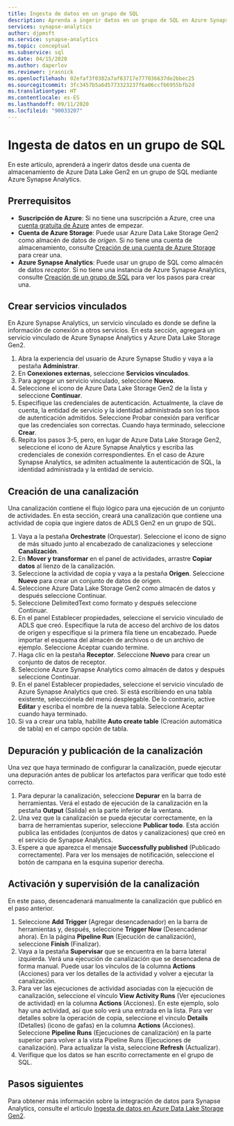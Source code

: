 ```yaml
---
title: Ingesta de datos en un grupo de SQL
description: Aprenda a ingerir datos en un grupo de SQL en Azure Synapse Analytics
services: synapse-analytics
author: djpmsft
ms.service: synapse-analytics
ms.topic: conceptual
ms.subservice: sql
ms.date: 04/15/2020
ms.author: daperlov
ms.reviewer: jrasnick
ms.openlocfilehash: 02efaf3f0382a7af63717e777036637de2bbec25
ms.sourcegitcommit: 3fc3457b5a6d5773323237f6a06ccfb6955bfb2d
ms.translationtype: HT
ms.contentlocale: es-ES
ms.lasthandoff: 09/11/2020
ms.locfileid: "90033207"
---
```

# <a name="ingest-data-into-a-sql-pool"></a>Ingesta de datos en un grupo de SQL

En este artículo, aprenderá a ingerir datos desde una cuenta de almacenamiento de Azure Data Lake Gen2 en un grupo de SQL mediante Azure Synapse Analytics.

## <a name="prerequisites"></a>Prerrequisitos

* **Suscripción de Azure**: Si no tiene una suscripción a Azure, cree una [cuenta gratuita de Azure](https://azure.microsoft.com/free/) antes de empezar.
* **Cuenta de Azure Storage**: Puede usar Azure Data Lake Storage Gen2 como almacén de datos de *origen*. Si no tiene una cuenta de almacenamiento, consulte [Creación de una cuenta de Azure Storage](../../storage/blobs/data-lake-storage-quickstart-create-account.md?toc=/azure/synapse-analytics/toc.json&bc=/azure/synapse-analytics/breadcrumb/toc.json) para crear una.
* **Azure Synapse Analytics**: Puede usar un grupo de SQL como almacén de datos *receptor*. Si no tiene una instancia de Azure Synapse Analytics, consulte [Creación de un grupo de SQL](../../azure-sql/database/single-database-create-quickstart.md?toc=/azure/synapse-analytics/toc.json&bc=/azure/synapse-analytics/breadcrumb/toc.json) para ver los pasos para crear una.

## <a name="create-linked-services"></a>Crear servicios vinculados

En Azure Synapse Analytics, un servicio vinculado es donde se define la información de conexión a otros servicios. En esta sección, agregará un servicio vinculado de Azure Synapse Analytics y Azure Data Lake Storage Gen2.

1. Abra la experiencia del usuario de Azure Synapse Studio y vaya a la pestaña **Administrar**.
1. En **Conexiones externas**, seleccione **Servicios vinculados**.
1. Para agregar un servicio vinculado, seleccione **Nuevo**.
1. Seleccione el icono de Azure Data Lake Storage Gen2 de la lista y seleccione **Continuar**.
1. Especifique las credenciales de autenticación. Actualmente, la clave de cuenta, la entidad de servicio y la identidad administrada son los tipos de autenticación admitidos. Seleccione Probar conexión para verificar que las credenciales son correctas. Cuando haya terminado, seleccione **Crear**.
1. Repita los pasos 3-5, pero, en lugar de Azure Data Lake Storage Gen2, seleccione el icono de Azure Synapse Analytics y escriba las credenciales de conexión correspondientes. En el caso de Azure Synapse Analytics, se admiten actualmente la autenticación de SQL, la identidad administrada y la entidad de servicio.

## <a name="create-pipeline"></a>Creación de una canalización

Una canalización contiene el flujo lógico para una ejecución de un conjunto de actividades. En esta sección, creará una canalización que contiene una actividad de copia que ingiere datos de ADLS Gen2 en un grupo de SQL.

1. Vaya a la pestaña **Orchestrate** (Orquestar). Seleccione el icono de signo de más situado junto al encabezado de canalizaciones y seleccione **Canalización**.
1. En **Mover y transformar** en el panel de actividades, arrastre **Copiar datos** al lienzo de la canalización.
1. Seleccione la actividad de copia y vaya a la pestaña **Origen**. Seleccione **Nuevo** para crear un conjunto de datos de origen.
1. Seleccione Azure Data Lake Storage Gen2 como almacén de datos y después seleccione Continuar.
1. Seleccione DelimitedText como formato y después seleccione Continuar.
1. En el panel Establecer propiedades, seleccione el servicio vinculado de ADLS que creó. Especifique la ruta de acceso del archivo de los datos de origen y especifique si la primera fila tiene un encabezado. Puede importar el esquema del almacén de archivos o de un archivo de ejemplo. Seleccione Aceptar cuando termine.
1. Haga clic en la pestaña **Receptor**. Seleccione **Nuevo** para crear un conjunto de datos de receptor.
1. Seleccione Azure Synapse Analytics como almacén de datos y después seleccione Continuar.
1. En el panel Establecer propiedades, seleccione el servicio vinculado de Azure Synapse Analytics que creó. Si está escribiendo en una tabla existente, selecciónela del menú desplegable. De lo contrario, active **Editar** y escriba el nombre de la nueva tabla. Seleccione Aceptar cuando haya terminado.
1. Si va a crear una tabla, habilite **Auto create table** (Creación automática de tabla) en el campo opción de tabla.

## <a name="debug-and-publish-pipeline"></a>Depuración y publicación de la canalización

Una vez que haya terminado de configurar la canalización, puede ejecutar una depuración antes de publicar los artefactos para verificar que todo esté correcto.

1. Para depurar la canalización, seleccione **Depurar** en la barra de herramientas. Verá el estado de ejecución de la canalización en la pestaña **Output** (Salida) en la parte inferior de la ventana. 
1. Una vez que la canalización se pueda ejecutar correctamente, en la barra de herramientas superior, seleccione **Publicar todo**. Esta acción publica las entidades (conjuntos de datos y canalizaciones) que creó en el servicio de Synapse Analytics.
1. Espere a que aparezca el mensaje **Successfully published** (Publicado correctamente). Para ver los mensajes de notificación, seleccione el botón de campana en la esquina superior derecha. 


## <a name="trigger-and-monitor-the-pipeline"></a>Activación y supervisión de la canalización

En este paso, desencadenará manualmente la canalización que publicó en el paso anterior. 

1. Seleccione **Add Trigger** (Agregar desencadenador) en la barra de herramientas y, después, seleccione **Trigger Now** (Desencadenar ahora). En la página **Pipeline Run** (Ejecución de canalización), seleccione **Finish** (Finalizar).  
1. Vaya a la pestaña **Supervisar** que se encuentra en la barra lateral izquierda. Verá una ejecución de canalización que se desencadena de forma manual. Puede usar los vínculos de la columna **Actions** (Acciones) para ver los detalles de la actividad y volver a ejecutar la canalización.
1. Para ver las ejecuciones de actividad asociadas con la ejecución de canalización, seleccione el vínculo **View Activity Runs** (Ver ejecuciones de actividad) en la columna **Actions** (Acciones). En este ejemplo, solo hay una actividad, así que solo verá una entrada en la lista. Para ver detalles sobre la operación de copia, seleccione el vínculo **Details** (Detalles) (icono de gafas) en la columna **Actions** (Acciones). Seleccione **Pipeline Runs** (Ejecuciones de canalización) en la parte superior para volver a la vista Pipeline Runs (Ejecuciones de canalización). Para actualizar la vista, seleccione **Refresh** (Actualizar).
1. Verifique que los datos se han escrito correctamente en el grupo de SQL.


## <a name="next-steps"></a>Pasos siguientes

Para obtener más información sobre la integración de datos para Synapse Analytics, consulte el artículo [Ingesta de datos en Azure Data Lake Storage Gen2](data-integration-data-lake.md).
